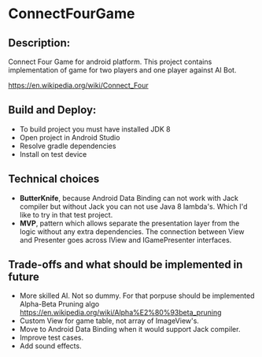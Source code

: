 # ConnectFourGame

## Description:

Connect Four Game for android platform.
This project contains implementation of game for two players and one player against AI Bot.

https://en.wikipedia.org/wiki/Connect_Four

## Build and Deploy:

* To build project you must have installed JDK 8 
* Open project in Android Studio
* Resolve gradle dependencies
* Install on test device

## Technical choices

* <b>ButterKnife</b>, because Android Data Binding can not work with Jack compiler but without Jack you can not use Java 8 lambda's. Which I'd like to try in that test project.
* <b>MVP</b>, pattern which allows separate the presentation layer from the logic without any extra dependencies. The connection between View and Presenter goes across IView and IGamePresenter interfaces.

## Trade-offs and what should be implemented in future

* More skilled AI. Not so dummy. For that porpuse should be implemented Alpha-Beta Pruning algo https://en.wikipedia.org/wiki/Alpha%E2%80%93beta_pruning
* Custom View for game table, not array of ImageView's.
* Move to Android Data Binding when it would support Jack compiler.
* Improve test cases.
* Add sound effects.








